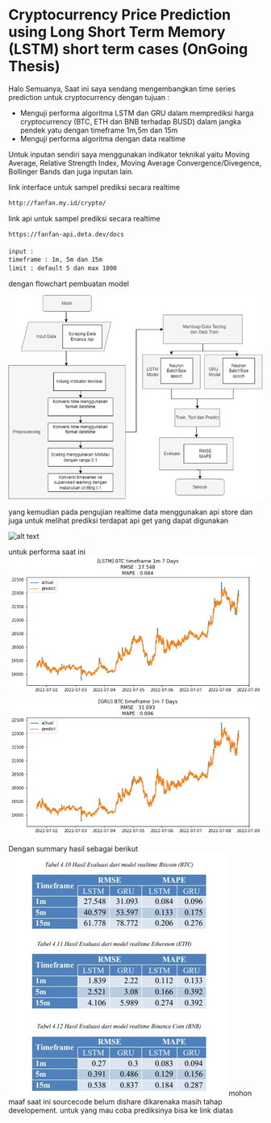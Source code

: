 # Cryptocurrency Price Prediction using Long Short Term Memory (LSTM) short term cases (OnGoing Thesis)

Halo Semuanya, Saat ini saya sendang mengembangkan time series prediction untuk cryptocurrency dengan tujuan : 
- Menguji performa algoritma LSTM dan GRU dalam memprediksi harga cryptocurrency (BTC, ETH dan BNB terhadap BUSD) dalam jangka pendek yatu dengan timeframe 1m,5m dan 15m
- Menguji performa algoritma dengan data realtime

Untuk inputan sendiri saya menggunakan indikator teknikal yaitu Moving Average, Relative Strength Index, Moving Average Convergence/Divegence, Bollinger Bands dan juga inputan lain. 

link interface untuk sampel prediksi secara realtime
```sh
http://fanfan.my.id/crypto/
```
link api untuk sampel prediksi secara realtime
```sh
https://fanfan-api.deta.dev/docs

input :
timeframe : 1m, 5m dan 15m
limit : default 5 dan max 1000
```

dengan flowchart pembuatan model

![alt text](https://github.com/fanfanmyid/cryptocurrency-prediction-lstm/blob/master/image/flowchart.png?raw=true)

yang kemudian pada pengujian realtime data menggunakan api store dan juga untuk melihat prediksi terdapat api get yang dapat digunakan

![alt text](https://i.im.ge/2022/06/30/uSaXF0.png)

untuk performa saat ini 
![alt text](https://github.com/fanfanmyid/cryptocurrency-prediction-lstm/blob/master/image/lstm_btc_1m.png?raw=true)
![alt text](https://github.com/fanfanmyid/cryptocurrency-prediction-lstm/blob/master/image/gru_btc_1m.png?raw=true)

Dengan summary hasil sebagai berikut
![alt text](https://github.com/fanfanmyid/cryptocurrency-prediction-lstm/blob/master/image/hasil_tabel.jpg?raw=true)
mohon maaf saat ini sourcecode belum dishare dikarenaka masih tahap developement. untuk yang mau coba prediksinya bisa ke link diatas


